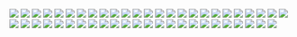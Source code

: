 ![](https://raw.githubusercontent.com/Egg-xiuren/458/main/0.jpg)
![](https://raw.githubusercontent.com/Egg-xiuren/458/main/1.jpg)
![](https://raw.githubusercontent.com/Egg-xiuren/458/main/2.jpg)
![](https://raw.githubusercontent.com/Egg-xiuren/458/main/3.jpg)
![](https://raw.githubusercontent.com/Egg-xiuren/458/main/4.jpg)
![](https://raw.githubusercontent.com/Egg-xiuren/458/main/5.jpg)
![](https://raw.githubusercontent.com/Egg-xiuren/458/main/6.jpg)
![](https://raw.githubusercontent.com/Egg-xiuren/458/main/7.jpg)
![](https://raw.githubusercontent.com/Egg-xiuren/458/main/8.jpg)
![](https://raw.githubusercontent.com/Egg-xiuren/458/main/9.jpg)
![](https://raw.githubusercontent.com/Egg-xiuren/458/main/10.jpg)
![](https://raw.githubusercontent.com/Egg-xiuren/458/main/11.jpg)
![](https://raw.githubusercontent.com/Egg-xiuren/458/main/12.jpg)
![](https://raw.githubusercontent.com/Egg-xiuren/458/main/13.jpg)
![](https://raw.githubusercontent.com/Egg-xiuren/458/main/14.jpg)
![](https://raw.githubusercontent.com/Egg-xiuren/458/main/15.jpg)
![](https://raw.githubusercontent.com/Egg-xiuren/458/main/16.jpg)
![](https://raw.githubusercontent.com/Egg-xiuren/458/main/17.jpg)
![](https://raw.githubusercontent.com/Egg-xiuren/458/main/18.jpg)
![](https://raw.githubusercontent.com/Egg-xiuren/458/main/19.jpg)
![](https://raw.githubusercontent.com/Egg-xiuren/458/main/20.jpg)
![](https://raw.githubusercontent.com/Egg-xiuren/458/main/21.jpg)
![](https://raw.githubusercontent.com/Egg-xiuren/458/main/22.jpg)
![](https://raw.githubusercontent.com/Egg-xiuren/458/main/23.jpg)
![](https://raw.githubusercontent.com/Egg-xiuren/458/main/24.jpg)
![](https://raw.githubusercontent.com/Egg-xiuren/458/main/25.jpg)
![](https://raw.githubusercontent.com/Egg-xiuren/458/main/26.jpg)
![](https://raw.githubusercontent.com/Egg-xiuren/458/main/27.jpg)
![](https://raw.githubusercontent.com/Egg-xiuren/458/main/28.jpg)
![](https://raw.githubusercontent.com/Egg-xiuren/458/main/29.jpg)
![](https://raw.githubusercontent.com/Egg-xiuren/458/main/30.jpg)
![](https://raw.githubusercontent.com/Egg-xiuren/458/main/31.jpg)
![](https://raw.githubusercontent.com/Egg-xiuren/458/main/32.jpg)
![](https://raw.githubusercontent.com/Egg-xiuren/458/main/33.jpg)
![](https://raw.githubusercontent.com/Egg-xiuren/458/main/34.jpg)
![](https://raw.githubusercontent.com/Egg-xiuren/458/main/35.jpg)
![](https://raw.githubusercontent.com/Egg-xiuren/458/main/36.jpg)
![](https://raw.githubusercontent.com/Egg-xiuren/458/main/37.jpg)
![](https://raw.githubusercontent.com/Egg-xiuren/458/main/38.jpg)
![](https://raw.githubusercontent.com/Egg-xiuren/458/main/39.jpg)
![](https://raw.githubusercontent.com/Egg-xiuren/458/main/40.jpg)
![](https://raw.githubusercontent.com/Egg-xiuren/458/main/41.jpg)
![](https://raw.githubusercontent.com/Egg-xiuren/458/main/42.jpg)
![](https://raw.githubusercontent.com/Egg-xiuren/458/main/43.jpg)
![](https://raw.githubusercontent.com/Egg-xiuren/458/main/44.jpg)
![](https://raw.githubusercontent.com/Egg-xiuren/458/main/45.jpg)
![](https://raw.githubusercontent.com/Egg-xiuren/458/main/46.jpg)
![](https://raw.githubusercontent.com/Egg-xiuren/458/main/47.jpg)
![](https://raw.githubusercontent.com/Egg-xiuren/458/main/48.jpg)
